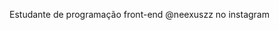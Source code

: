 Estudante de programação front-end
@neexuszz no instagram

<!---
neexuszz/neexuszz is a ✨ special ✨ repository because its `README.md` (this file) appears on your GitHub profile.
You can click the Preview link to take a look at your changes.
--->
